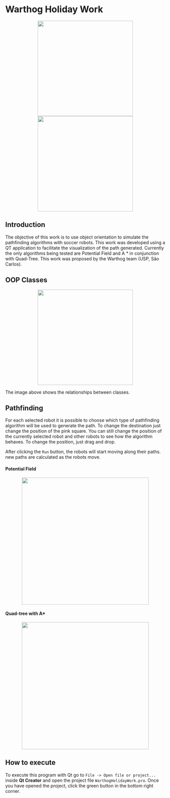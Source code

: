 # Warthog Holiday Work

<p align="center">
 <img src="https://github.com/Brenocq/WarthogHolidayWork/master/Images/StraightLinePath.png" height="300">
 <img src="https://github.com/Brenocq/WarthogHolidayWork/master/Images/PFandA*.png" height="300">
</p>

## Introduction
The objective of this work is to use object orientation to simulate the pathfinding algorithms with soccer robots. This work was developed using a QT application to facilitate the visualization of the path generated. Currently the only algorithms being tested are Potential Field and A * in conjunction with Quad-Tree. This work was proposed by the Warthog team (USP, São Carlos).

## OOP Classes

<p align="center">
 <img src="https://github.com/Brenocq/WarthogHolidayWork/tree/Images/UMLgraph.png" height="300">
</p>

The image above shows the relationships between classes.

## Pathfinding
For each selected robot it is possible to choose which type of pathfinding algorithm will be used to generate the path. To change the destination just change the position of the pink square. You can still change the position of the currently selected robot and other robots to see how the algorithm behaves. To change the position, just drag and drop.

After clicking the `Run` button, the robots will start moving along their paths. new paths are calculated as the robots move.

#### Potential Field

<p align="center">
 <img src="https://github.com/Brenocq/WarthogHolidayWork/master/Images/PFPath.png" height="400">
</p>

#### Quad-tree with A*

<p align="center">
 <img src="https://github.com/Brenocq/WarthogHolidayWork/master/Images/QuadTreeAndA*Path.png" height="400">
</p>

## How to execute

To execute this program with Qt go to `File -> Open file or project...` inside **Qt Creator** and open the project file `WarthogHolidayWork.pro`. Once you have opened the project, click the green button in the bottom right corner.
